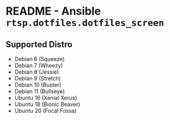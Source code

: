 # README - Ansible `rtsp.dotfiles.dotfiles_screen`

## Supported Distro

- Debian 6 (Squeeze)
- Debian 7 (Wheezy)
- Debian 8 (Jessie)
- Debian 9 (Stretch)
- Debian 10 (Buster)
- Debian 11 (Bullseye)
- Ubuntu 16 (Xenial Xerus)
- Ubuntu 18 (Bionic Beaver)
- Ubuntu 20 (Focal Fossa)
